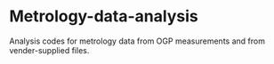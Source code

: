 # Metrology-data-analysis
Analysis codes for metrology data from OGP measurements and from vender-supplied files.

